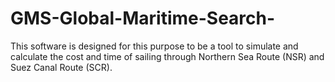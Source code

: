 # GMS-Global-Maritime-Search-
This software is designed for this purpose to be a tool to simulate and calculate the cost and time of sailing through Northern Sea Route (NSR) and  Suez Canal Route (SCR).
